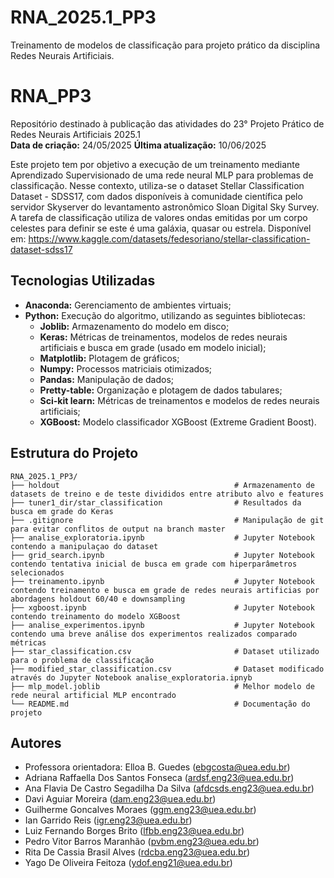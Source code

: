 # RNA_2025.1_PP3
Treinamento de modelos de classificação para projeto prático da disciplina Redes Neurais Artificiais.

# RNA_PP3
Repositório destinado à publicação das atividades do 23° Projeto Prático de Redes Neurais Artificiais 2025.1  
**Data de criação:** 24/05/2025
**Última atualização:** 10/06/2025 

Este projeto tem por objetivo a execução de um treinamento mediante Aprendizado Supervisionado de uma rede neural MLP para problemas de classificação. Nesse contexto, utiliza-se o dataset Stellar Classification Dataset - SDSS17, com dados disponíveis à comunidade científica pelo servidor Skyserver do levantamento astronômico Sloan Digital Sky Survey. A tarefa de classificação utiliza de valores ondas emitidas por um corpo celestes para definir se este é uma galáxia, quasar ou estrela.
Disponível em: https://www.kaggle.com/datasets/fedesoriano/stellar-classification-dataset-sdss17 

## Tecnologias Utilizadas
- **Anaconda:** Gerenciamento de ambientes virtuais;
- **Python:** Execução do algoritmo, utilizando as seguintes bibliotecas:
  - **Joblib:** Armazenamento do modelo em disco;
  - **Keras:** Métricas de treinamentos, modelos de redes neurais artificiais e busca em grade (usado em modelo inicial);
  - **Matplotlib:** Plotagem de gráficos;
  - **Numpy:** Processos matriciais otimizados;
  - **Pandas:** Manipulação de dados;
  - **Pretty-table:** Organização e plotagem de dados tabulares;
  - **Sci-kit learn:** Métricas de treinamentos e modelos de redes neurais artificiais;
  - **XGBoost:** Modelo classificador XGBoost (Extreme Gradient Boost).

## Estrutura do Projeto
```plaintext
RNA_2025.1_PP3/
├── holdout                                       # Armazenamento de datasets de treino e de teste divididos entre atributo alvo e features
├── tuner1_dir/star_classification                # Resultados da busca em grade do Keras
├── .gitignore                                    # Manipulação de git para evitar conflitos de output na branch master
├── analise_exploratoria.ipynb                    # Jupyter Notebook contendo a manipulaçao do dataset
├── grid_search.ipynb                             # Jupyter Notebook contendo tentativa inicial de busca em grade com hiperparâmetros selecionados
├── treinamento.ipynb                             # Jupyter Notebook contendo treinamento e busca em grade de redes neurais artificias por abordagens holdout 60/40 e downsampling
├── xgboost.ipynb                                 # Jupyter Notebook contendo treinamento do modelo XGBoost
├── analise_experimentos.ipynb                    # Jupyter Notebook contendo uma breve análise dos experimentos realizados comparado métricas 
├── star_classification.csv                       # Dataset utilizado para o problema de classificação
├── modified_star_classification.csv              # Dataset modificado através do Jupyter Notebook analise_exploratoria.ipnyb
├── mlp_model.joblib                              # Melhor modelo de rede neural artificial MLP encontrado
└── README.md                                     # Documentação do projeto
```

## Autores
- Professora orientadora: Elloa B. Guedes (ebgcosta@uea.edu.br)
- Adriana Raffaella Dos Santos Fonseca (ardsf.eng23@uea.edu.br)
- Ana Flavia De Castro Segadilha Da Silva (afdcsds.eng23@uea.edu.br)
- Davi Aguiar Moreira (dam.eng23@uea.edu.br)
- Guilherme Goncalves Moraes (ggm.eng23@uea.edu.br)
- Ian Garrido Reis (igr.eng23@uea.edu.br)
- Luiz Fernando Borges Brito (lfbb.eng23@uea.edu.br)
- Pedro Vitor Barros Maranhão (pvbm.eng23@uea.edu.br)
- Rita De Cassia Brasil Alves (rdcba.eng23@uea.edu.br)
- Yago De Oliveira Feitoza (ydof.eng21@uea.edu.br)
